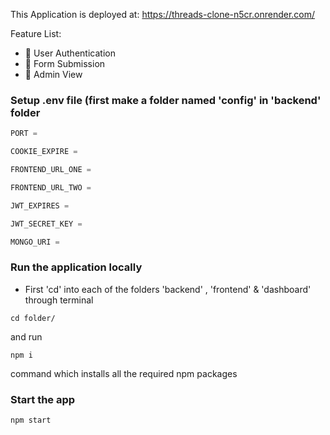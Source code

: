 This Application is deployed at: https://threads-clone-n5cr.onrender.com/

Feature List:

-   🎃 User Authentication
-   📝 Form Submission
-   👀 Admin View

### Setup .env file (first make a folder named 'config' in 'backend' folder

```js
PORT =

COOKIE_EXPIRE = 

FRONTEND_URL_ONE = 

FRONTEND_URL_TWO = 

JWT_EXPIRES = 

JWT_SECRET_KEY = 

MONGO_URI = 
```

### Run the application locally

- First 'cd' into each of the folders 'backend' , 'frontend' & 'dashboard' through terminal
```shell
cd folder/
```

and run 

```shell
npm i
```
command which installs all the required npm packages

### Start the app

```shell
npm start
```
